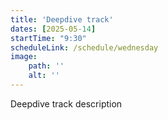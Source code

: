 ```yaml
---
title: 'Deepdive track'
dates: [2025-05-14]
startTime: "9:30"
scheduleLink: /schedule/wednesday
image:
    path: ''
    alt: ''
---
```


Deepdive track description